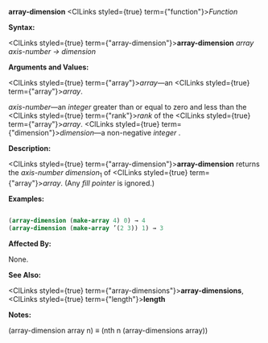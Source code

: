 **array-dimension** <ClLinks styled={true} term={"function"}><i>Function</i></ClLinks> 



**Syntax:** 



<ClLinks styled={true} term={"array-dimension"}><b>array-dimension</b></ClLinks> *array axis-number → dimension* 



**Arguments and Values:** 



<ClLinks styled={true} term={"array"}><i>array</i></ClLinks>—an <ClLinks styled={true} term={"array"}><i>array</i></ClLinks>. 



*axis-number*—an *integer* greater than or equal to zero and less than the <ClLinks styled={true} term={"rank"}><i>rank</i></ClLinks> of the <ClLinks styled={true} term={"array"}><i>array</i></ClLinks>. <ClLinks styled={true} term={"dimension"}><i>dimension</i></ClLinks>—a non-negative *integer* . 



**Description:** 



<ClLinks styled={true} term={"array-dimension"}><b>array-dimension</b></ClLinks> returns the *axis-number dimension*<sub>1</sub> of <ClLinks styled={true} term={"array"}><i>array</i></ClLinks>. (Any *fill pointer* is ignored.) 

**Examples:**
```lisp

(array-dimension (make-array 4) 0) → 4 
(array-dimension (make-array ’(2 3)) 1) → 3 

```
**Affected By:** 



None. 



**See Also:** 



<ClLinks styled={true} term={"array-dimensions"}><b>array-dimensions</b></ClLinks>, <ClLinks styled={true} term={"length"}><b>length</b></ClLinks> 



**Notes:** 



(array-dimension array n) *≡* (nth n (array-dimensions array)) 







 



 



